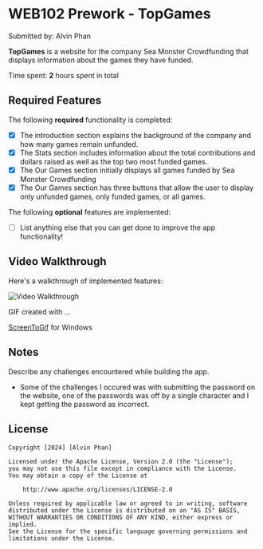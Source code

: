 # WEB102 Prework - **TopGames**

Submitted by: Alvin Phan

**TopGames** is a website for the company Sea Monster Crowdfunding that displays information about the games they have funded.

Time spent: **2** hours spent in total

## Required Features

The following **required** functionality is completed:

* [X] The introduction section explains the background of the company and how many games remain unfunded.
* [X] The Stats section includes information about the total contributions and dollars raised as well as the top two most funded games.
* [X] The Our Games section initially displays all games funded by Sea Monster Crowdfunding
* [X] The Our Games section has three buttons that allow the user to display only unfunded games, only funded games, or all games.

The following **optional** features are implemented:

* [ ] List anything else that you can get done to improve the app functionality!

## Video Walkthrough

Here's a walkthrough of implemented features:

<img src='https://imgur.com/a/gif-demo-NjXAwKZ' title='Video Walkthrough' width='' alt='Video Walkthrough' />


GIF created with ...

[ScreenToGif](https://www.screentogif.com/) for Windows


## Notes

Describe any challenges encountered while building the app.
- Some of the challenges I occured was with submitting the password on the website, one of the passwords was off by a single character and I kept getting the password as incorrect.

## License

    Copyright [2024] [Alvin Phan]

    Licensed under the Apache License, Version 2.0 (the "License");
    you may not use this file except in compliance with the License.
    You may obtain a copy of the License at

        http://www.apache.org/licenses/LICENSE-2.0

    Unless required by applicable law or agreed to in writing, software
    distributed under the License is distributed on an "AS IS" BASIS,
    WITHOUT WARRANTIES OR CONDITIONS OF ANY KIND, either express or implied.
    See the License for the specific language governing permissions and
    limitations under the License.
